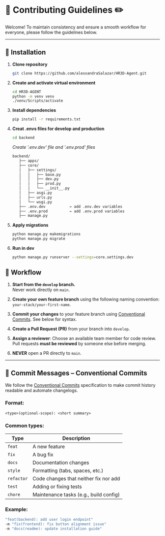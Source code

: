 # 📃 Contributing Guidelines ✏️

Welcome! To maintain consistency and ensure a smooth workflow for everyone, please follow the guidelines below.

---

## 📌 Installation

1. **Clone repository**

   ```bash
   git clone https://github.com/alexxandraSalazar/HR3D-Agent.git
   ```
2. **Create and activate virtual environment** 

   ```bash
   cd HR3D-AGENT
   python -m venv venv
   ./venv/Scripts/activate
   ```
3. **Install dependencies** 

   ```bash
   pip install -r requirements.txt
   ```
4. **Creat .envs files for develop and production**

   ```bash
   cd backend
   ```
   _Create '.env.dev' file and '.env.prod' files_

   ```bash
   backend/
      ├── apps/
      ├── core/
      │   ├── settings/
      │   │   ├── base.py
      │   │   ├── dev.py
      │   │   ├── prod.py
      │   │   └── __init__.py
      │   ├── asgi.py
      │   ├── urls.py
      │   └── wsgi.py
      ├── .env.dev           ← add .env.dev variables
      ├── .env.prod          ← add .env.prod variables
      ├── manage.py
   ```
4. **Apply migrations**
   ```bash
   python manage.py makemigrations
   python manage.py migrate
   ```
5. **Run in dev**
   ```bash
   python manage.py runserver --settings=core.settings.dev
   ```

## 📌 Workflow

1. **Start from the `develop` branch.**  
   Never work directly on `main`.

2. **Create your own feature branch** using the following naming convention:  `your-stack/your-first-name`.


3. **Commit your changes** to your feature branch using [Conventional Commits](https://www.conventionalcommits.org/). See below for syntax.

4. **Create a Pull Request (PR)** from your branch into `develop`.

5. **Assign a reviewer**: Choose an available team member for code review.  
Pull requests **must be reviewed** by someone else before merging.

6. **NEVER** open a PR directly to `main`.

---




## 📌 Commit Messages – Conventional Commits

We follow the [Conventional Commits](https://www.conventionalcommits.org/) specification to make commit history readable and automate changelogs.

### Format:

`<type>(optional-scope): <short summary>`


###  Common types:

| Type       | Description                             |
|------------|-----------------------------------------|
| `feat`     | A new feature                           |
| `fix`      | A bug fix                               |
| `docs`     | Documentation changes                   |
| `style`    | Formatting (tabs, spaces, etc.)         |
| `refactor` | Code changes that neither fix nor add   |
| `test`     | Adding or fixing tests                  |
| `chore`    | Maintenance tasks (e.g., build config)  |

###  Example:

```bash
"feat(backend): add user login endpoint"
-m "fix(frontend): fix button alignment issue"
-m "docs(readme): update installation guide"
```



